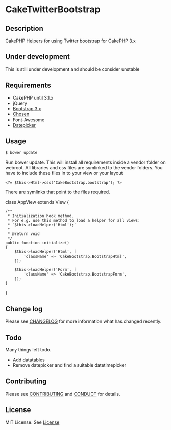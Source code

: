 # CakeTwitterBootstrap

## Description

CakePHP Helpers for using Twitter bootstrap for CakePHP 3.x

## Under development
This is still under development and should be consider unstable

## Requirements

 - CakePHP until 3.1.x
 - jQuery
 - [Bootstrap 3.x](http://getbootstrap.com/)
 - [Chosen](https://github.com/harvesthq/chosen/)
 - Font-Awesome
 - [Datepicker](http://www.eyecon.ro/bootstrap-datepicker)

## Usage

``$ bower update``

Run bower update. This will install all requirements inside a vendor folder on webroot.
All libraries and css files are symlinked to the vendor folders.
You have to include these files in to your view or your layout

    <?= $this->Html->css('CakeBootstrap.bootstrap'); ?>

There are symlinks that point to the files required.

class AppView extends View
{

    /**
     * Initialization hook method.
     * For e.g. use this method to load a helper for all views:
     * `$this->loadHelper('Html');`
     *
     * @return void
     */
    public function initialize()
    {
        $this->loadHelper('Html', [
            'className' => 'CakeBootstrap.BootstrapHtml',
        ]);

        $this->loadHelper('Form', [
            'className' => 'CakeBootstrap.BootstrapForm',
        ]);
    }
}

## Change log

Please see [CHANGELOG](CHANGELOG.md) for more information what has changed recently.

## Todo

Many things left todo.
 - Add datatables
 - Remove datepicker and find a suitable datetimepicker

## Contributing

Please see [CONTRIBUTING](CONTRIBUTING.md) and [CONDUCT](CONDUCT.md) for details.

## License

MIT License. See [License](LICENSE.md)